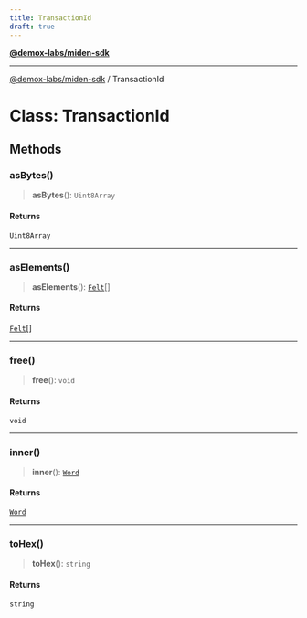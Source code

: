 ```yaml
---
title: TransactionId
draft: true
---
```


[**@demox-labs/miden-sdk**](../index)

***

[@demox-labs/miden-sdk](../index) / TransactionId

# Class: TransactionId

## Methods

### asBytes()

> **asBytes**(): `Uint8Array`

#### Returns

`Uint8Array`

***

### asElements()

> **asElements**(): [`Felt`](Felt)[]

#### Returns

[`Felt`](Felt)[]

***

### free()

> **free**(): `void`

#### Returns

`void`

***

### inner()

> **inner**(): [`Word`](Word)

#### Returns

[`Word`](Word)

***

### toHex()

> **toHex**(): `string`

#### Returns

`string`
